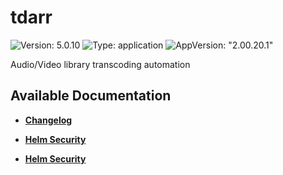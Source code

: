 # tdarr

![Version: 5.0.10](https://img.shields.io/badge/Version-5.0.10-informational?style=flat-square) ![Type: application](https://img.shields.io/badge/Type-application-informational?style=flat-square) ![AppVersion: "2.00.20.1"](https://img.shields.io/badge/AppVersion-"2.00.20.1"-informational?style=flat-square)

Audio/Video library transcoding automation

## Available Documentation

- [**Changelog**](CHANGELOG)

- [**Helm Security**](container-security)

- [**Helm Security**](helm-security)

